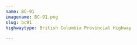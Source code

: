 ```yaml
---
name: BC-91
imagename: BC-91.png
slug: bc91
highwaytype: British Columbia Provincial Highway

---
```

